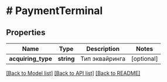 # # PaymentTerminal

## Properties

Name | Type | Description | Notes
------------ | ------------- | ------------- | -------------
**acquiring_type** | **string** | Тип эквайринга | [optional]

[[Back to Model list]](../../README.md#models) [[Back to API list]](../../README.md#endpoints) [[Back to README]](../../README.md)
